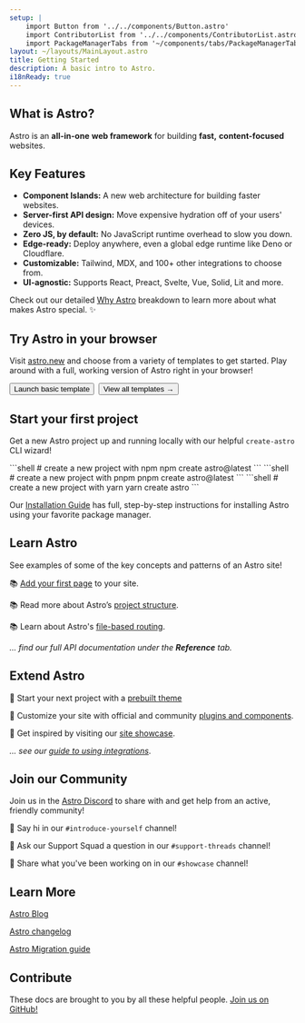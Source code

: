 ```yaml
---
setup: |
    import Button from '../../components/Button.astro'
    import ContributorList from '../../components/ContributorList.astro'
    import PackageManagerTabs from '~/components/tabs/PackageManagerTabs.astro'
layout: ~/layouts/MainLayout.astro
title: Getting Started
description: A basic intro to Astro.
i18nReady: true
---
```


<h2>What is Astro?</h2>

Astro is an **all-in-one** **web framework** for building **fast,** **content-focused** websites. 

## Key Features

- **Component Islands:** A new web architecture for building faster websites.
- **Server-first API design:** Move expensive hydration off of your users' devices.
- **Zero JS, by default:** No JavaScript runtime overhead to slow you down.
- **Edge-ready:** Deploy anywhere, even a global edge runtime like Deno or Cloudflare.
- **Customizable:** Tailwind, MDX, and 100+ other integrations to choose from.
- **UI-agnostic:** Supports React, Preact, Svelte, Vue, Solid, Lit and more.

<!-- - **`client:visible` component loading:** If your user never sees it, it never loads. -->
<!-- - **Image optimizations:** Astro's very own `<Image />` component. -->
<!-- - **TypeScript support**  -->
<!-- - **File-based routing:** Every file in the pages directory becomes a route. -->

Check out our detailed [Why Astro](/en/concepts/why-astro/) breakdown to learn more about what makes Astro special. ✨


## Try Astro in your browser

Visit [astro.new](https://astro.new/) and choose from a variety of templates to get started. Play around with a full, working version of Astro right in your browser!

<div style="display: flex; flex-wrap: wrap; gap: 0.5rem;">
    <Button href="https://astro.new/basics?on=stackblitz">Launch basic template</Button>
    <Button variant="outline" href="https://astro.new/">View all templates →</Button>
</div>

## Start your first project

Get a new Astro project up and running locally with our helpful `create-astro` CLI wizard!

<PackageManagerTabs>
  <Fragment slot="npm">
  ```shell
  # create a new project with npm
  npm create astro@latest
  ```
  </Fragment>
  <Fragment slot="pnpm">
  ```shell
  # create a new project with pnpm
  pnpm create astro@latest
  ```
  </Fragment>
  <Fragment slot="yarn">
  ```shell
  # create a new project with yarn
  yarn create astro
  ```
  </Fragment>
</PackageManagerTabs>

Our [Installation Guide](/en/install/auto/) has full, step-by-step instructions for installing Astro using your favorite package manager.




## Learn Astro

See examples of some of the key concepts and patterns of an Astro site!

📚 [Add your first page](/en/core-concepts/astro-pages/) to your site.

📚 Read more about Astro’s [project structure](/en/core-concepts/project-structure/).

📚 Learn about Astro's [file-based routing](/en/core-concepts/routing/).

*... find our full API documentation under the **Reference** tab.*


## Extend Astro

🧰 Start your next project with a [prebuilt theme](https://astro.build/themes/)

🧰 Customize your site with official and community [plugins and components](https://astro.build/integrations/).

🧰 Get inspired by visiting our [site showcase](https://astro.build/showcase/).

*... see our [guide to using integrations](/en/guides/integrations-guide/)*.



## Join our Community

Join us in the [Astro Discord](https://astro.build/chat/) to share with and get help from an active, friendly community!

💬 Say hi in our `#introduce-yourself` channel!

💬 Ask our Support Squad a question in our `#support-threads` channel!

💬 Share what you've been working on in our `#showcase` channel!


## Learn More

[Astro Blog](https://astro.build/blog/)

[Astro changelog](https://github.com/withastro/astro/blob/main/packages/astro/CHANGELOG.md)

[Astro Migration guide](/en/migrate/)


## Contribute

These docs are brought to you by all these helpful people. [Join us on GitHub!](https://github.com/withastro/docs)

<ContributorList githubRepo="withastro/docs" />
